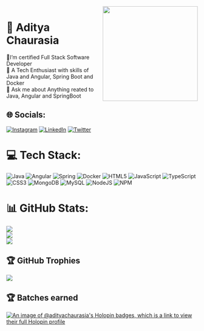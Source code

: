 <img src="https://res.cloudinary.com/dduwkdctl/image/upload/v1672314848/Chaurasiaaditya.in/stickers%20github/ship_yd0kri.jpg" width="250px" align="right">


# 💫 Aditya Chaurasia



🔭I’m certified Full Stack Software Developer<br>👯 A Tech Enthusiast with skills of Java and Angular, Spring Boot and Docker<br>💬 Ask me about Anything reated to Java, Angular and SpringBoot <br>



## 🌐 Socials:
[![Instagram](https://img.shields.io/badge/Instagram-%23E4405F.svg?logo=Instagram&logoColor=white)](https://instagram.com/mr._adi._) [![LinkedIn](https://img.shields.io/badge/LinkedIn-%230077B5.svg?logo=linkedin&logoColor=white)](https://linkedin.com/in/chaurasiaaditya) [![Twitter](https://img.shields.io/badge/Twitter-%231DA1F2.svg?logo=Twitter&logoColor=white)](https://twitter.com/ChaurasiAditya) 


# 💻 Tech Stack:
![Java](https://img.shields.io/badge/java-%23ED8B00.svg?style=for-the-badge&logo=java&logoColor=white) ![Angular](https://img.shields.io/badge/angular-%23DD0031.svg?style=for-the-badge&logo=angular&logoColor=white) ![Spring](https://img.shields.io/badge/spring-%236DB33F.svg?style=for-the-badge&logo=spring&logoColor=white) ![Docker](https://img.shields.io/badge/docker-%230db7ed.svg?style=for-the-badge&logo=docker&logoColor=white) ![HTML5](https://img.shields.io/badge/html5-%23E34F26.svg?style=for-the-badge&logo=html5&logoColor=white) ![JavaScript](https://img.shields.io/badge/javascript-%23323330.svg?style=for-the-badge&logo=javascript&logoColor=%23F7DF1E) ![TypeScript](https://img.shields.io/badge/typescript-%23007ACC.svg?style=for-the-badge&logo=typescript&logoColor=white) ![CSS3](https://img.shields.io/badge/css3-%231572B6.svg?style=for-the-badge&logo=css3&logoColor=white)  ![MongoDB](https://img.shields.io/badge/MongoDB-%234ea94b.svg?style=for-the-badge&logo=mongodb&logoColor=white) ![MySQL](https://img.shields.io/badge/mysql-%2300f.svg?style=for-the-badge&logo=mysql&logoColor=white)  ![NodeJS](https://img.shields.io/badge/node.js-6DA55F?style=for-the-badge&logo=node.js&logoColor=white) ![NPM](https://img.shields.io/badge/NPM-%23000000.svg?style=for-the-badge&logo=npm&logoColor=white)
# 📊 GitHub Stats:
![](https://github-readme-stats.vercel.app/api?username=ChaurasiaAditya&theme=shades-of-purple&hide_border=false&include_all_commits=true&count_private=true)<br/>
![](https://github-readme-streak-stats.herokuapp.com/?user=ChaurasiaAditya&theme=shades-of-purple&hide_border=false)<br/>
![](https://github-readme-stats.vercel.app/api/top-langs/?username=ChaurasiaAditya&theme=shades-of-purple&hide_border=false&include_all_commits=true&count_private=true&layout=compact)

## 🏆 GitHub Trophies
![](https://github-profile-trophy.vercel.app/?username=ChaurasiaAditya&theme=radical&no-frame=false&no-bg=false&margin-w=4)

## 🏆 Batches earned
<!-- <img src="https://res.cloudinary.com/dduwkdctl/image/upload/v1669735270/Chaurasiaaditya.in/stickers%20github/sticker1_eg3ovg.webp" width="150px"> <img src="https://res.cloudinary.com/dduwkdctl/image/upload/v1669735270/Chaurasiaaditya.in/stickers%20github/sticker_2_mihjr9.webp" width="150px"> <img src="https://res.cloudinary.com/dduwkdctl/image/upload/v1669735601/Chaurasiaaditya.in/stickers%20github/sticker_3_xhwk4y.webp" width="150px"> -->

[![An image of @adityachaurasia's Holopin badges, which is a link to view their full Holopin profile](https://holopin.me/adityachaurasia)](https://holopin.io/@adityachaurasia)

<!-- Proudly created with GPRM ( https://gprm.itsvg.in ) -->
